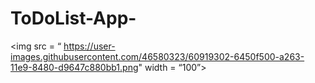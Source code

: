 # ToDoList-App- 


<img src = “
https://user-images.githubusercontent.com/46580323/60919302-6450f500-a263-11e9-8480-d9647c880bb1.png" width = “100”>
